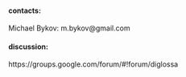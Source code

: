   <h4>contacts:</h4>
  <p>Michael Bykov: m.bykov@gmail.com</p>

<h4>discussion:</h4>
  <p class="external">https://groups.google.com/forum/#!forum/diglossa</p>
